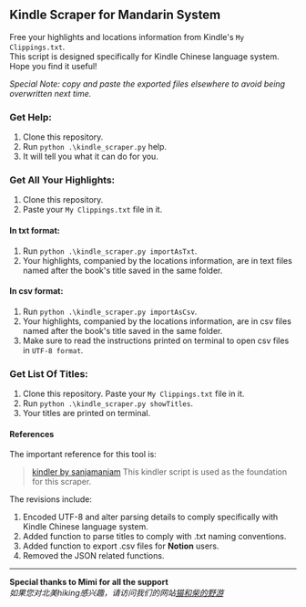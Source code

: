 ## Kindle Scraper for Mandarin System
Free your highlights and locations information from Kindle's `My Clippings.txt`.  
This script is designed specifically for Kindle Chinese language system.  
Hope you find it useful!  

_Special Note: copy and paste the exported files elsewhere to avoid being overwritten next time._

### Get Help:

1. Clone this repository.
2. Run `python .\kindle_scraper.py` help.
3. It will tell you what it can do for you.

### Get All Your Highlights:

1. Clone this repository. 
2. Paste your `My Clippings.txt` file in it.

#### In txt format:
1. Run `python .\kindle_scraper.py importAsTxt`.
2. Your highlights, companied by the locations information, are in text files named after the book's title saved in the same folder.
#### In csv format:
1. Run `python .\kindle_scraper.py importAsCsv`.
2. Your highlights, companied by the locations information, are in csv files named after the book's title saved in the same folder.
3. Make sure to read the instructions printed on terminal to open csv files in `UTF-8 format`.

### Get List Of Titles:

1. Clone this repository. Paste your `My Clippings.txt` file in it.
2. Run `python .\kindle_scraper.py showTitles`.
3. Your titles are printed on terminal.

#### References
The important reference for this tool is:
> [kindler by sanjamaniam](https://github.com/sanjaymaniam/kindler) This kindler script is used as the foundation for this scraper.

The revisions include:
1. Encoded UTF-8 and alter parsing details to comply specifically with Kindle Chinese language system.
2. Added function to parse titles to comply with .txt naming conventions.
3. Added function to export .csv files for __Notion__ users.
4. Removed the JSON related functions.

---

__Special thanks to Mimi for all the support__  
_如果您对北美hiking感兴趣，请访问我们的网站[猫和柴的野游](https://www.meowshiba.com)_